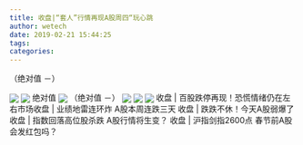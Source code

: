 ```yaml
---
title: 收盘|“套人”行情再现A股周四“玩心跳
author: wetech
date: 2019-02-21 15:44:25
tags: 
categories: 
---
```

（绝对值 －）
<!-- more -->
<img align="center" border="0" src="http://invest-images-external.cbndata.org/5LiA6LSiQUJT/images/34efe20e49469206987fccf361e6a3430f198a79.jpeg" />
<img align="center" border="0" src="http://invest-images-external.cbndata.org/5LiA6LSiQUJT/images/fc2bcd7364537a1e827405080f5da8bd9da3278a.jpeg" />
绝对值
<img align="center" border="0" src="http://invest-images-external.cbndata.org/5LiA6LSiQUJT/images/10de4364a59358a0043857709918733b56b3a845.jpeg" />
（绝对值 －）
<img align="center" border="0" src="http://invest-images-external.cbndata.org/5LiA6LSiQUJT/images/150d761d32ead9896ffbe4e4ba785213c7f56295.jpeg" />
 
<img align="center" border="0" src="http://invest-images-external.cbndata.org/5LiA6LSiQUJT/images/e29d600a7da8fd3cbbd8c2fd7dadd8018b979574.jpeg" />
 
<img align="center" border="0" src="http://invest-images-external.cbndata.org/5LiA6LSiQUJT/images/66036601e35322bd9f99bc6f9868bb8dfa25e400.jpeg" />
收盘 | 百股跌停再现！恐慌情绪仍在左右市场​
收盘 | 业绩地雷连环炸 A股本周连跌三天
收盘 | 跌跌不休！今天A股弱爆了 ​
收盘 | 指数回落高位股杀跌 A股行情将生变？
收盘 | 沪指剑指2600点 春节前A股会发红包吗？
